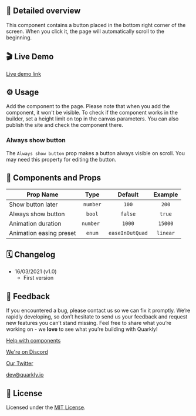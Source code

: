 ## 📖 Detailed overview

This component contains a button placed in the bottom right corner of the screen. When you click it, the page will automatically scroll to the beginning.

## 🎬 Live Demo

[Live demo link](https://quarkly-ui-components.netlify.app/backtotop/)

## ⚙️ Usage

Add the component to the page. Please note that when you add the component, it won't be visible. To check if the component works in the builder, set a height limit on top in the canvas parameters. You can also publish the site and check the component there.

### Always show button

The `Always show button` prop makes a button always visible on scroll. You may need this property for editing the button.

## 🧩 Components and Props

| Prop Name               |   Type    |     Default     | Example  |
| ----------------------- | :-------: | :-------------: | :------: |
| Show button later       | `number`  |      `100`      |  `200`   |
| Always show button      |  `bool`   |     `false`     |  `true`  |
| Animation duration      | `number ` |     `1000`      | `15000`  |
| Animation easing preset |  `enum`   | `easeInOutQuad` | `linear` |

## 🗓 Changelog

-   16/03/2021 (v1.0)
    -   First version

## 📮 Feedback

If you encountered a bug, please contact us so we can fix it promptly. We’re rapidly developing, so don’t hesitate to send us your feedback and request new features you can’t stand missing. Feel free to share what you’re working on - we **love** to see what you’re building with Quarkly!

[Help with components](https://feedback.quarkly.io/communities/1-quarkly-forum/categories/7-components/topics)

[We're on Discord](https://discord.gg/f9KhSMGX)

[Our Twitter](https://twitter.com/quarklyapp)

[dev@quarkly.io](mailto:dev@quarkly.io)

## 📝 License

Licensed under the [MIT License](./LICENSE).

